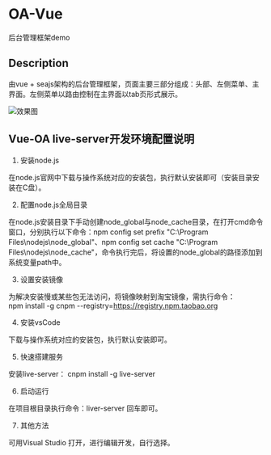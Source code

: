 # OA-Vue
后台管理框架demo

## Description
由vue + seajs架构的后台管理框架，页面主要三部分组成：头部、左侧菜单、主界面。左侧菜单以路由控制在主界面以tab页形式展示。

![效果图](https://github.com/dingqiuyue/OA-Vue/blob/master/demo.gif)

## Vue-OA  live-server开发环境配置说明
1. 安装node.js

  在node.js官网中下载与操作系统对应的安装包，执行默认安装即可（安装目录安装在C盘）。

2. 配置node.js全局目录

  在node.js安装目录下手动创建node_global与node_cache目录，在打开cmd命令窗口，分别执行以下命令：npm config set prefix "C:\Program Files\nodejs\node_global"、npm config set cache "C:\Program Files\nodejs\node_cache"，命令执行完后，将设置的node_global的路径添加到系统变量path中。

3. 设置安装镜像

  为解决安装慢或某些包无法访问，将镜像映射到淘宝镜像，需执行命令：npm install -g cnpm --registry=https://registry.npm.taobao.org

4. 安装vsCode

  下载与操作系统对应的安装包，执行默认安装即可。

5. 快速搭建服务

  安装live-server： cnpm install -g live-server

6. 启动运行

  在项目根目录执行命令：liver-server 回车即可。

7. 其他方法

  可用Visual Studio 打开，进行编辑开发，自行选择。
